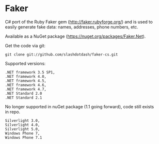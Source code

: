 Faker
=====

C# port of the Ruby Faker gem (http://faker.rubyforge.org/) and is used to easily generate fake data: 
names, addresses, phone numbers, etc.

Available as a NuGet package (https://nuget.org/packages/Faker.Net).

Get the code via git:

    git clone git://github.com/slashdotdash/faker-cs.git

Supported versions:

	.NET framework 3.5 SP1,
	.NET framework 4.0,
	.NET framework 4.5,
	.NET framework 4.6,
	.NET framework 4.7,
	.NET Standard 2.0
	.NET Standard 2.1
	
No longer supported in nuGet package (1.1 going forward), code still exists in repo.

	Silverlight 3.0,
	Silverlight 4.0,
	Silverlight 5.0,
	Windows Phone 7,
	Windows Phone 7.1
